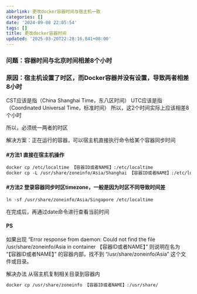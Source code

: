 ```yaml
---
abbrlink: 更改docker容器时间与宿主机一致
categories: []
date: '2024-09-08 22:05:54'
tags: []
title: 更改docker容器时间
updated: '2025-03-20T22:28:16.841+08:00'
---
```

### 问题：容器时间与北京时间相差8个小时

### 原因：宿主机设置了时区，而Docker容器并没有设置，导致两者相差8小时

CST应该是指（China Shanghai Time，东八区时间）
UTC应该是指（Coordinated Universal Time，标准时间）
所以，这2个时间实际上应该相差8个小时

所以，必须统一两者的时区

解决方案：正在运行的容器，可以宿主机直接执行命令给某个容器同步时间

#### #方法1  直接在宿主机操作

```markdown
docker cp /etc/localtime 【容器ID或者NAME】:/etc/localtime
docker cp -L /usr/share/zoneinfo/Asia/Shanghai 【容器ID或者NAME】:/etc/localtime
```

#### #方法2  登录容器同步时区timezone，一般是因为时区不同导致时间差

```markdown
ln -sf /usr/share/zoneinfo/Asia/Singapore /etc/localtime
```

在完成后，再通过date命令进行查看当前时间

#### PS

如果出现
“Error response from daemon: Could not find the file /usr/share/zoneinfo/Asia in container 【容器ID或者NAME】”
则说明在名为 “【容器ID或者NAME】” 的容器内部，找不到 “/usr/share/zoneinfo/Asia” 这个文件或目录。

解决办法
从宿主机复制相关目录到容器内

```markdown
docker cp /usr/share/zoneinfo 【容器ID或者NAME】:/usr/share/
```
